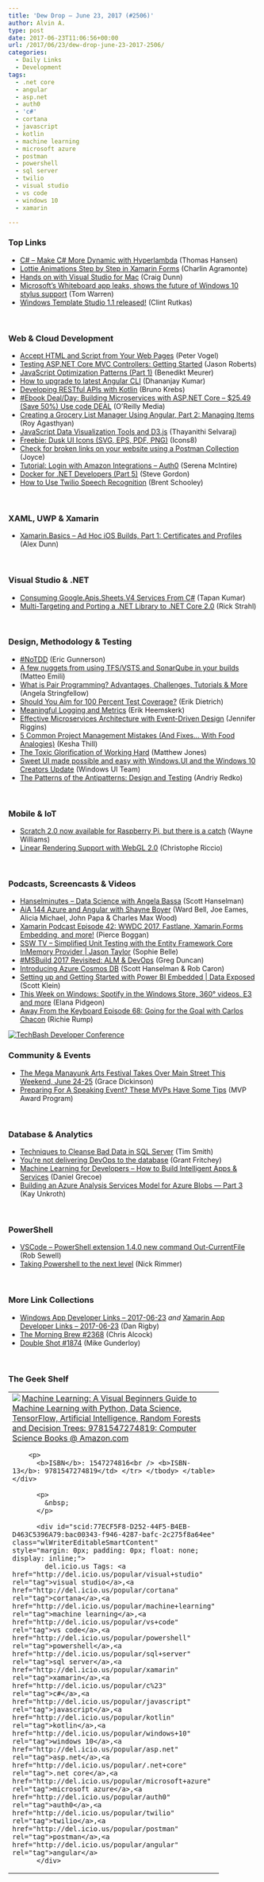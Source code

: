```yaml
---
title: 'Dew Drop – June 23, 2017 (#2506)'
author: Alvin A.
type: post
date: 2017-06-23T11:06:56+00:00
url: /2017/06/23/dew-drop-june-23-2017-2506/
categories:
  - Daily Links
  - Development
tags:
  - .net core
  - angular
  - asp.net
  - auth0
  - 'c#'
  - cortana
  - javascript
  - kotlin
  - machine learning
  - microsoft azure
  - postman
  - powershell
  - sql server
  - twilio
  - visual studio
  - vs code
  - windows 10
  - xamarin

---
```

### <a name="top"></a>Top Links

  * <a href="https://msdn.microsoft.com/en-us/magazine/mt809119?f=255&MSPPError=-2147217396" target="_blank" rel="noopener">C# &#8211; Make C# More Dynamic with Hyperlambda</a> (Thomas Hansen)
  * <a href="https://xamgirl.com/lottie-animations-step-by-step-in-xamarin-forms/" target="_blank" rel="noopener">Lottie Animations Step by Step in Xamarin Forms</a> (Charlin Agramonte)
  * <a href="https://blogs.msdn.microsoft.com/visualstudio/2017/06/22/hands-on-with-visual-studio-for-mac/" target="_blank" rel="noopener">Hands on with Visual Studio for Mac</a> (Craig Dunn)
  * <a href="https://www.theverge.com/2017/6/23/15860806/microsoft-whiteboard-app-leak-screenshots-preview" target="_blank" rel="noopener">Microsoft’s Whiteboard app leaks, shows the future of Windows 10 stylus support</a> (Tom Warren)
  * <a href="http://blogs.windows.com/buildingapps/2017/06/22/windows-template-studio-1-1-released/?WT.mc_id=DX_MVP4025064" target="_blank" rel="noopener">Windows Template Studio 1.1 released!</a> (Clint Rutkas)

&nbsp;

### <a name="web"></a>Web & Cloud Development

  * <a href="https://visualstudiomagazine.com/articles/2017/06/22/script-and-html-on-web-pages.aspx" target="_blank" rel="noopener">Accept HTML and Script from Your Web Pages</a> (Peter Vogel)
  * <a href="http://dontcodetired.com/blog/post/Testing-ASPNET-Core-MVC-Controllers-Getting-Started" target="_blank" rel="noopener">Testing ASP.NET Core MVC Controllers: Getting Started</a> (Jason Roberts)
  * <a href="https://dzone.com/articles/javascript-optimization-patterns-part-1?utm_medium=feed&utm_source=feedpress.me&utm_campaign=Feed%3A+dzone%2Fperformance" target="_blank" rel="noopener">JavaScript Optimization Patterns (Part 1)</a> (Benedikt Meurer)
  * <a href="https://debugmode.net/2017/06/22/how-to-upgrade-to-latest-angular-cli/" target="_blank" rel="noopener">How to upgrade to latest Angular CLI</a> (Dhananjay Kumar)
  * <a href="https://auth0.com/blog/developing-restful-apis-with-kotlin/" target="_blank" rel="noopener">Developing RESTful APIs with Kotlin</a> (Bruno Krebs)
  * <a href="http://feedproxy.google.com/~r/oreilly/news/~3/gjtUjNs2eJI/0636920052074.do" target="_blank" rel="noopener">#Ebook Deal/Day: Building Microservices with ASP.NET Core &#8211; $25.49 (Save 50%) Use code DEAL</a> (O&#8217;Reilly Media)
  * <a href="https://code.tutsplus.com/tutorials/creating-a-grocery-list-manager-using-angular-part-2-managing-items--cms-28883" target="_blank" rel="noopener">Creating a Grocery List Manager Using Angular, Part 2: Managing Items</a> (Roy Agasthyan)
  * <a href="https://dzone.com/articles/javascript-data-visualization-tools-and-d3js-1?utm_medium=feed&utm_source=feedpress.me&utm_campaign=Feed%3A+dzone%2Fwebdev" target="_blank" rel="noopener">JavaScript Data Visualization Tools and D3.js</a> (Thayanithi Selvaraj)
  * <a href="http://feedproxy.google.com/~r/tympanus/~3/KTS7Yeu07go/" target="_blank" rel="noopener">Freebie: Dusk UI Icons (SVG, EPS, PDF, PNG)</a> (Icons8)
  * <a href="http://blog.getpostman.com/2017/06/23/check-for-broken-links-on-your-website-using-a-postman-collection/" target="_blank" rel="noopener">Check for broken links on your website using a Postman Collection</a> (Joyce)
  * <a href="https://developer.amazon.com/blogs/appstore/post/448f74b0-a861-4802-9c6a-215ed445699e/login-with-amazon-integrations-auth0" target="_blank" rel="noopener">Tutorial: Login with Amazon Integrations &#8211; Auth0</a> (Serena McIntire)
  * <a href="https://www.stevejgordon.co.uk/docker-for-dotnet-developers-part-5" target="_blank" rel="noopener">Docker for .NET Developers (Part 5)</a> (Steve Gordon)
  * <a href="https://twilioinc.wpengine.com/2017/06/how-to-use-twilio-speech-recognition.html" target="_blank" rel="noopener">How to Use Twilio Speech Recognition</a> (Brent Schooley)

&nbsp;

### <a name="silverlight"></a>XAML, UWP & Xamarin

  * <a href="https://alexdunn.org/2017/06/22/xamarin-basics-ad-hoc-ios-builds-part-1-certificates-and-profiles/" target="_blank" rel="noopener">Xamarin.Basics – Ad Hoc iOS Builds, Part 1: Certificates and Profiles</a> (Alex Dunn)

&nbsp;

### <a name="dotnet"></a>Visual Studio & .NET

  * <a href="https://dzone.com/articles/consuming-googleapissheetsv4-services-from-c?utm_medium=feed&utm_source=feedpress.me&utm_campaign=Feed%3A+dzone%2Fintegration" target="_blank" rel="noopener">Consuming Google.Apis.Sheets.V4 Services From C#</a> (Tapan Kumar)
  * <a href="http://feedproxy.google.com/~r/RickStrahl/~3/aB0i2DfoaZg/MultiTargeting-and-Porting-a-NET-Library-to-NET-Core-20" target="_blank" rel="noopener">Multi-Targeting and Porting a .NET Library to .NET Core 2.0</a> (Rick Strahl)

&nbsp;

### <a name="design"></a>Design, Methodology & Testing

  * <a href="https://blogs.msdn.microsoft.com/ericgu/2017/06/22/notdd/" target="_blank" rel="noopener">#NoTDD</a> (Eric Gunnerson)
  * <a href="http://feedproxy.google.com/~r/MattsAlmSpace/~3/-CfCL661RZc/a-few-nuggets-from-using-tfsvsts-and.html" target="_blank" rel="noopener">A few nuggets from using TFS/VSTS and SonarQube in your builds</a> (Matteo Emili)
  * <a href="https://stackify.com/pair-programming-advantages/" target="_blank" rel="noopener">What is Pair Programming? Advantages, Challenges, Tutorials & More</a> (Angela Stringfellow)
  * <a href="https://blog.ndepend.com/aim-100-percent-test-coverage/" target="_blank" rel="noopener">Should You Aim for 100 Percent Test Coverage?</a> (Erik Dietrich)
  * <a href="https://www.erikheemskerk.nl/meaningful-logging-and-metrics/" target="_blank" rel="noopener">Meaningful Logging and Metrics</a> (Erik Heemskerk)
  * <a href="https://thenewstack.io/event-driven-design-will-drive-microservices-clarity/" target="_blank" rel="noopener">Effective Microservices Architecture with Event-Driven Design</a> (Jennifer Riggins)
  * <a href="https://blog.trello.com/5-common-project-management-mistakes-and-fixes" target="_blank" rel="noopener">5 Common Project Management Mistakes (And Fixes&#8230; With Food Analogies)</a> (Kesha Thill)
  * <a href="http://feedproxy.google.com/~r/ExceptionNotFound/~3/8TeXHFxFPm0/" target="_blank" rel="noopener">The Toxic Glorification of Working Hard</a> (Matthew Jones)
  * <a href="http://blogs.windows.com/buildingapps/2017/06/22/sweet-ui-made-possible-easy-windows-ui-windows-10-creators-update/?WT.mc_id=DX_MVP4025064" target="_blank" rel="noopener">Sweet UI made possible and easy with Windows.UI and the Windows 10 Creators Update</a> (Windows UI Team)
  * <a href="https://dzone.com/articles/the-patterns-of-the-antipatterns-design-and-testin?utm_medium=feed&utm_source=feedpress.me&utm_campaign=Feed:%20dzone%2Fdevops" target="_blank" rel="noopener">The Patterns of the Antipatterns: Design and Testing</a> (Andriy Redko)

&nbsp;

### <a name="mobile"></a>Mobile & IoT

  * <a href="http://feeds.betanews.com/~r/bn/~3/QDAyQ9i5GK0/" target="_blank" rel="noopener">Scratch 2.0 now available for Raspberry Pi, but there is a catch</a> (Wayne Williams)
  * <a href="https://blogs.unity3d.com/2017/06/22/linear-rendering-support-with-webgl-2-0/" target="_blank" rel="noopener">Linear Rendering Support with WebGL 2.0</a> (Christophe Riccio)

&nbsp;

### <a name="podcasts"></a>Podcasts, Screencasts & Videos

  * <a href="http://www.hanselminutes.com/default.aspx?ShowID=18572" target="_blank" rel="noopener">Hanselminutes &#8211; Data Science with Angela Bassa</a> (Scott Hanselman)
  * <a href="https://devchat.tv/adv-in-angular/aia-144-azure-angular-shayne-boyer" target="_blank" rel="noopener">AiA 144 Azure and Angular with Shayne Boyer</a> (Ward Bell, Joe Eames, Alicia Michael, John Papa & Charles Max Wood)
  * <a href="https://xamarinpodcast.fireside.fm/42" target="_blank" rel="noopener">Xamarin Podcast Episode 42: WWDC 2017, Fastlane, Xamarin.Forms Embedding, and more!</a> (Pierce Boggan)
  * <a href="https://tv.ssw.com/7154/simplified-unit-testing-with-the-entity-framework-core-inmemory-provider-jason-taylor" target="_blank" rel="noopener">SSW TV &#8211; Simplified Unit Testing with the Entity Framework Core InMemory Provider | Jason Taylor</a> (Sophie Belle)
  * <a href="https://channel9.msdn.com/Blogs/C9Team/MSBuild-2017-Revisited-ALM--DevOps?WT.mc_id=DX_MVP4025064" target="_blank" rel="noopener">#MSBuild 2017 Revisited: ALM & DevOps</a> (Greg Duncan)
  * <a href="https://channel9.msdn.com/Shows/Azure-Friday/Introducing-Azure-Cosmos-DB?WT.mc_id=DX_MVP4025064" target="_blank" rel="noopener">Introducing Azure Cosmos DB</a> (Scott Hanselman & Rob Caron)
  * <a href="https://channel9.msdn.com/Shows/Data-Exposed/Setting-up-and-Getting-Started-with-Power-BI-Embedded?WT.mc_id=DX_MVP4025064" target="_blank" rel="noopener">Setting up and Getting Started with Power BI Embedded | Data Exposed</a> (Scott Klein)
  * <a href="http://blogs.windows.com/windowsexperience/2017/06/22/week-windows-spotify-windows-store-360-videos-e3/?WT.mc_id=DX_MVP4025064" target="_blank" rel="noopener">This Week on Windows: Spotify in the Windows Store, 360° videos, E3 and more</a> (Elana Pidgeon)
  * <a href="http://awayfromthekeyboard.com/2017/06/22/episode-68-going-for-the-goal-with-carlos-chacon/" target="_blank" rel="noopener">Away From the Keyboard Episode 68: Going for the Goal with Carlos Chacon</a> (Richie Rump)

<a href="https://www.techbash.com/" target="_blank" rel="noopener"><img decoding="async" style="margin: 0px auto 10px; border: 0px currentcolor; float: none; display: block; background-image: none;" title="TechBash Developer Conference" src="/wp-content/uploads/2017/03/techbash2017-300x250.png" alt="TechBash Developer Conference" border="0" /></a>

### <a name="events"></a>Community & Events

  * <a href="http://www.uwishunu.com/2017/06/mega-manayunk-arts-festival-takes-main-street-weekend-june-24-25/" target="_blank" rel="noopener">The Mega Manayunk Arts Festival Takes Over Main Street This Weekend, June 24-25</a> (Grace Dickinson)
  * <a href="https://blogs.msdn.microsoft.com/mvpawardprogram/2017/06/22/mvps-prepare-for-event/" target="_blank" rel="noopener">Preparing For A Speaking Event? These MVPs Have Some Tips</a> (MVP Award Program)

&nbsp;

### <a name="sql"></a>Database & Analytics

  * <a href="http://feedproxy.google.com/~r/MSSQLTips-LatestSqlServerTips/~3/gUkJVdOaJE8/tip.asp" target="_blank" rel="noopener">Techniques to Cleanse Bad Data in SQL Server</a> (Tim Smith)
  * <a href="http://www.red-gate.com/blog/database-lifecycle-management/youre-not-delivering-devops-database" target="_blank" rel="noopener">You’re not delivering DevOps to the database</a> (Grant Fritchey)
  * <a href="https://blogs.technet.microsoft.com/machinelearning/2017/06/22/machine-learning-for-developers/" target="_blank" rel="noopener">Machine Learning for Developers – How to Build Intelligent Apps & Services</a> (Daniel Grecoe)
  * <a href="https://azure.microsoft.com/blog/building-an-azure-analysis-services-model-for-azure-blobs-part-3/" target="_blank" rel="noopener">Building an Azure Analysis Services Model for Azure Blobs — Part 3</a> (Kay Unkroth)

&nbsp;

### <a name="ps"></a>PowerShell

  * <a href="http://www.sqlservercentral.com/blogs/sql-dba-with-a-beard/2017/06/22/vscode-powershell-extension-140-new-command-out-currentfile/" target="_blank" rel="noopener">VSCode – PowerShell extension 1.4.0 new command Out-CurrentFile</a> (Rob Sewell)
  * <a href="https://powershell.org/2017/06/22/taking-powershell-to-the-next-level/" target="_blank" rel="noopener">Taking Powershell to the next level</a> (Nick Rimmer)

&nbsp;

### <a name="links"></a>More Link Collections

  * <a href="https://www.windowsappdev.com/2017/06/windows-app-developer-links-2017-06-23/" target="_blank" rel="noopener">Windows App Developer Links &#8211; 2017-06-23</a> _and_ <a href="https://www.allaboutxamarin.com/2017/06/xamarin-app-developer-links-2017-06-23/" target="_blank" rel="noopener">Xamarin App Developer Links &#8211; 2017-06-23</a> (Dan Rigby)
  * <a href="http://feedproxy.google.com/~r/ReflectivePerspective/~3/9B9B19tcspA/" target="_blank" rel="noopener">The Morning Brew #2368</a> (Chris Alcock)
  * <a href="http://afreshcup.com/home/2017/6/22/double-shot-1874.html" target="_blank" rel="noopener">Double Shot #1874</a> (Mike Gunderloy)

&nbsp;

### <a name="shelf"></a>The Geek Shelf

<div id="scid:7dc1bd33-94bd-46fd-a20b-0131235bcd47:323afcc1-b3d5-4ec7-85f5-b8e4c645dd63" class="wlWriterEditableSmartContent" style="margin: 0px; padding: 0px; float: none; display: inline;">
  <table border="0" width="400" cellspacing="0" cellpadding="2">
    <tr>
      <td valign="top" width="400">
        <a title="Machine Learning: A Visual Beginners Guide to Machine Learning with Python, Data Science, TensorFlow, Artificial Intelligence, Random Forests and Decision Trees: 9781547274819: Computer Science Books @ Amazon.com" href="http://www.amazon.com/exec/obidos/ASIN/1547274816/amavin-20"><img data-recalc-dims="1" decoding="async" style="float: left;" src="https://i0.wp.com/images-na.ssl-images-amazon.com/images/I/51QUI%2B0YXqL._AC_US218_.jpg?w=660&#038;ssl=1" align="left" border="0" />Machine Learning: A Visual Beginners Guide to Machine Learning with Python, Data Science, TensorFlow, Artificial Intelligence, Random Forests and Decision Trees: 9781547274819: Computer Science Books @ Amazon.com</a></p> 
        
        <p>
          <b>ISBN</b>: 1547274816<br /> <b>ISBN-13</b>: 9781547274819</td> </tr> </tbody> </table> </div> 
          
          <p>
            &nbsp;
          </p>
          
          <div id="scid:77ECF5F8-D252-44F5-B4EB-D463C5396A79:bac00343-f946-4287-bafc-2c275f8a64ee" class="wlWriterEditableSmartContent" style="margin: 0px; padding: 0px; float: none; display: inline;">
            del.icio.us Tags: <a href="http://del.icio.us/popular/visual+studio" rel="tag">visual studio</a>,<a href="http://del.icio.us/popular/cortana" rel="tag">cortana</a>,<a href="http://del.icio.us/popular/machine+learning" rel="tag">machine learning</a>,<a href="http://del.icio.us/popular/vs+code" rel="tag">vs code</a>,<a href="http://del.icio.us/popular/powershell" rel="tag">powershell</a>,<a href="http://del.icio.us/popular/sql+server" rel="tag">sql server</a>,<a href="http://del.icio.us/popular/xamarin" rel="tag">xamarin</a>,<a href="http://del.icio.us/popular/c%23" rel="tag">c#</a>,<a href="http://del.icio.us/popular/javascript" rel="tag">javascript</a>,<a href="http://del.icio.us/popular/kotlin" rel="tag">kotlin</a>,<a href="http://del.icio.us/popular/windows+10" rel="tag">windows 10</a>,<a href="http://del.icio.us/popular/asp.net" rel="tag">asp.net</a>,<a href="http://del.icio.us/popular/.net+core" rel="tag">.net core</a>,<a href="http://del.icio.us/popular/microsoft+azure" rel="tag">microsoft azure</a>,<a href="http://del.icio.us/popular/auth0" rel="tag">auth0</a>,<a href="http://del.icio.us/popular/twilio" rel="tag">twilio</a>,<a href="http://del.icio.us/popular/postman" rel="tag">postman</a>,<a href="http://del.icio.us/popular/angular" rel="tag">angular</a>
          </div>